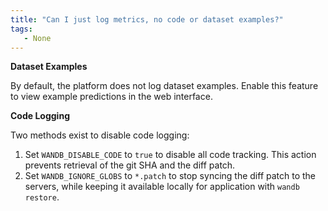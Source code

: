 ```yaml
---
title: "Can I just log metrics, no code or dataset examples?"
tags:
   - None
---
```

**Dataset Examples**

By default, the platform does not log dataset examples. Enable this feature to view example predictions in the web interface.

**Code Logging**

Two methods exist to disable code logging:

1. Set `WANDB_DISABLE_CODE` to `true` to disable all code tracking. This action prevents retrieval of the git SHA and the diff patch.
2. Set `WANDB_IGNORE_GLOBS` to `*.patch` to stop syncing the diff patch to the servers, while keeping it available locally for application with `wandb restore`.